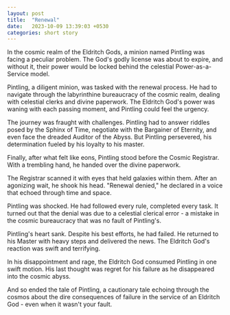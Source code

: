 ```yaml
---
layout: post
title:  "Renewal"
date:   2023-10-09 13:39:03 +0530
categories: short story
---
```



In the cosmic realm of the Eldritch Gods, a minion named Pintling was facing a peculiar problem. The God's godly license was about to expire, and without it, their power would be locked behind the celestial Power-as-a-Service model.

Pintling, a diligent minion, was tasked with the renewal process. He had to navigate through the labyrinthine bureaucracy of the cosmic realm, dealing with celestial clerks and divine paperwork. The Eldritch God's power was waning with each passing moment, and Pintling could feel the urgency.

The journey was fraught with challenges. Pintling had to answer riddles posed by the Sphinx of Time, negotiate with the Bargainer of Eternity, and even face the dreaded Auditor of the Abyss. But Pintling persevered, his determination fueled by his loyalty to his master.

Finally, after what felt like eons, Pintling stood before the Cosmic Registrar. With a trembling hand, he handed over the divine paperwork.

The Registrar scanned it with eyes that held galaxies within them. After an agonizing wait, he shook his head. "Renewal denied," he declared in a voice that echoed through time and space.

Pintling was shocked. He had followed every rule, completed every task. It turned out that the denial was due to a celestial clerical error - a mistake in the cosmic bureaucracy that was no fault of Pintling's.

Pintling's heart sank. Despite his best efforts, he had failed. He returned to his Master with heavy steps and delivered the news. The Eldritch God's reaction was swift and terrifying.

In his disappointment and rage, the Eldritch God consumed Pintling in one swift motion. His last thought was regret for his failure as he disappeared into the cosmic abyss.

And so ended the tale of Pintling, a cautionary tale echoing through the cosmos about the dire consequences of failure in the service of an Eldritch God - even when it wasn't your fault.
